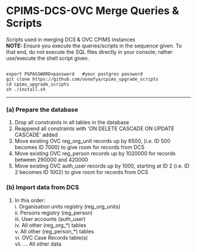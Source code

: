 # CPIMS-DCS-OVC Merge Queries &amp; Scripts

Scripts used in merging DCS &amp; OVC CPIMS instances       
**NOTE:** Ensure you execute the queries/scripts in the sequence given. To that end, do not execute the SQL files directly in your console; rather use/execute the shell script given.

``` shell

export PGPASSWORD=password   #your postgres password
git clone https://github.com/uonafya/cpims_upgrade_scripts
cd cpims_upgrade_scripts
sh ./install.sh

```

---

### (a) Prepare the database
1. Drop all constraints in all tables in the database
2. Reappend all constraints with 'ON DELETE CASCADE ON UPDATE CASCADE' added
3. Move existing OVC reg_org_unit records up by 6500, (i.e. ID 500 becomes ID 7000) to give room for records from DCS
4. Move existing OVC reg_person records up by 1020000 for records between 290000 and 420000
5. Move existing OVC auth_user records up by 1000, starting at ID 2 (i.e. ID 2 becomes ID 1002) to give room for records from DCS

### (b) Import data from DCS
1. In this order:   
i.      Organisation units registry (reg_org_units)     
ii.     Persons registry (reg_person)   
iii.    User accounts (auth_user)       
iv.     All other (reg_org_\*) tables   
v.      All other (reg_person_\*) tables       
vi.     OVC Case Records table(s)       
vii.     ... All other data
